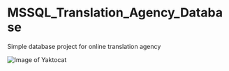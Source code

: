 # MSSQL_Translation_Agency_Database
Simple database project for online translation agency

![Image of Yaktocat](http://i65.tinypic.com/2804hnp.jpg)
